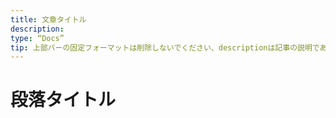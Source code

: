 ```yaml
---
title: 文章タイトル
description:
type: “Docs”
tip: 上部バーの固定フォーマットは削除しないでください、descriptionは記事の説明であり、入力しない場合は内容の最初の段落の文字が切り取られます
---
```

# 段落タイトル
